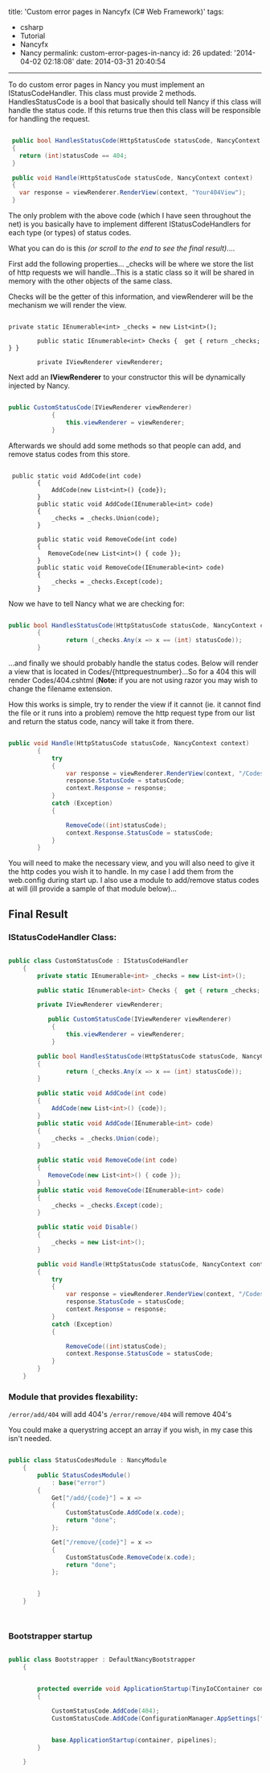 title: 'Custom error pages in Nancyfx (C# Web Framework)'
tags:

  - csharp
  - Tutorial
  - Nancyfx
  - Nancy
permalink: custom-error-pages-in-nancy
id: 26
updated: '2014-04-02 02:18:08'
date: 2014-03-31 20:40:54
---

To do custom error pages in Nancy you must implement an IStatusCodeHandler. This class must provide 2 methods. HandlesStatusCode is a bool that basically should tell Nancy if this class will handle the status code. If this returns true then this class will be responsible for handling the request.

<!-- more -->
```csharp

 public bool HandlesStatusCode(HttpStatusCode statusCode, NancyContext context)
 {
   return (int)statusCode == 404;
 }

 public void Handle(HttpStatusCode statusCode, NancyContext context)
 {
   var response = viewRenderer.RenderView(context, "Your404View");
 }


```

The only problem with the above code (which I have seen throughout the net) is you basically have to implement different IStatusCodeHandlers for each type (or types) of status codes.


What you can do is this *(or scroll to the end to see the final result)*....

First add the following properties... _checks will be where we store the list of http requests we will handle...This is a static class so it will be shared in memory with the other objects of the same class.

Checks will be the getter of this information, and viewRenderer will be the mechanism we will render the view.

```

private static IEnumerable<int> _checks = new List<int>();

        public static IEnumerable<int> Checks {  get { return _checks; } }

        private IViewRenderer viewRenderer;

```
Next add an **IViewRenderer** to your constructor this will be dynamically injected by Nancy.

```csharp

public CustomStatusCode(IViewRenderer viewRenderer)
            {
                this.viewRenderer = viewRenderer;
            }

```

Afterwards we should add some methods so that people can add, and remove status codes from this store.


```

 public static void AddCode(int code)
        {
            AddCode(new List<int>() {code});
        }
        public static void AddCode(IEnumerable<int> code)
        {
            _checks = _checks.Union(code);
        }

        public static void RemoveCode(int code)
        {
           RemoveCode(new List<int>() { code });
        }
        public static void RemoveCode(IEnumerable<int> code)
        {
            _checks = _checks.Except(code);
        }

```
Now we have to tell Nancy what we are checking for:


```csharp

public bool HandlesStatusCode(HttpStatusCode statusCode, NancyContext context)
        {
                return (_checks.Any(x => x == (int) statusCode));
        }


```

...and finally we should probably handle the status codes. Below will render a view that is located in Codes/{httprequestnumber}...So for a 404 this will render Codes/404.cshtml (**Note:** if you are not using razor you may wish to change the filename extension.

How this works is simple, try to render the view if it cannot (ie. it cannot find the file or it runs into a problem) remove the http request type from our list and return the status code, nancy will take it from there.



```csharp

public void Handle(HttpStatusCode statusCode, NancyContext context)
        {
            try
            {
                var response = viewRenderer.RenderView(context, "/Codes/" + (int)statusCode + ".cshtml");
                response.StatusCode = statusCode;
                context.Response = response;
            }
            catch (Exception)
            {

                RemoveCode((int)statusCode);
                context.Response.StatusCode = statusCode;
            }
        }


```

You will need to make the necessary view, and you will also need to give it the http codes you wish it to handle. In my case I add them from the web.config during start up. I also use a module to add/remove status codes at will (ill provide a sample of that module below)...


## Final Result

### IStatusCodeHandler Class:

```csharp

public class CustomStatusCode : IStatusCodeHandler
    {
        private static IEnumerable<int> _checks = new List<int>();

        public static IEnumerable<int> Checks {  get { return _checks; } }

        private IViewRenderer viewRenderer;

           public CustomStatusCode(IViewRenderer viewRenderer)
            {
                this.viewRenderer = viewRenderer;
            }

        public bool HandlesStatusCode(HttpStatusCode statusCode, NancyContext context)
        {
                return (_checks.Any(x => x == (int) statusCode));
        }

        public static void AddCode(int code)
        {
            AddCode(new List<int>() {code});
        }
        public static void AddCode(IEnumerable<int> code)
        {
            _checks = _checks.Union(code);
        }

        public static void RemoveCode(int code)
        {
           RemoveCode(new List<int>() { code });
        }
        public static void RemoveCode(IEnumerable<int> code)
        {
            _checks = _checks.Except(code);
        }

        public static void Disable()
        {
            _checks = new List<int>();
        }

        public void Handle(HttpStatusCode statusCode, NancyContext context)
        {
            try
            {
                var response = viewRenderer.RenderView(context, "/Codes/" + (int) statusCode + ".cshtml");
                response.StatusCode = statusCode;
                context.Response = response;
            }
            catch (Exception)
            {

                RemoveCode((int)statusCode);
                context.Response.StatusCode = statusCode;
            }
        }
    }


```

### Module that provides flexability:

`/error/add/404` will add 404's `/error/remove/404` will remove 404's

You could make a querystring accept an array if you wish, in my case this isn't needed.

```csharp

public class StatusCodesModule : NancyModule
    {
        public StatusCodesModule()
            : base("error")
        {
            Get["/add/{code}"] = x =>
            {
                CustomStatusCode.AddCode(x.code);
                return "done";
            };

            Get["/remove/{code}"] = x =>
            {
                CustomStatusCode.RemoveCode(x.code);
                return "done";
            };


        }
    }




```

### Bootstrapper startup

```csharp

public class Bootstrapper : DefaultNancyBootstrapper
    {


        protected override void ApplicationStartup(TinyIoCContainer container, IPipelines pipelines)
        {

            CustomStatusCode.AddCode(404);
            CustomStatusCode.AddCode(ConfigurationManager.AppSettings["HttpErrorCodes"].Split(',').Select(x => int.Parse(x)));


            base.ApplicationStartup(container, pipelines);
        }

    }


```
